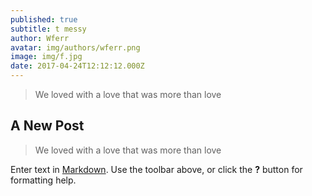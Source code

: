 ```yaml
---
published: true
subtitle: t messy
author: Wferr
avatar: img/authors/wferr.png
image: img/f.jpg
date: 2017-04-24T12:12:12.000Z
---
```

> We loved with a love that was more than love

## A New Post
> We loved with a love that was more than love


Enter text in [Markdown](http://daringfireball.net/projects/markdown/). Use the toolbar above, or click the **?** button for formatting help.
